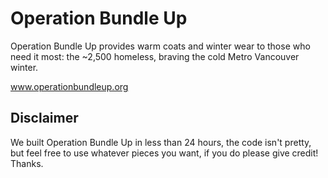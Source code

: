 Operation Bundle Up
===================

Operation Bundle Up provides warm coats and winter wear to those who need it most: the ~2,500 homeless, braving the cold Metro Vancouver winter.

www.operationbundleup.org

## Disclaimer

We built Operation Bundle Up in less than 24 hours, the code isn't pretty, but feel free to use whatever pieces you want, if you do please give credit! Thanks.
